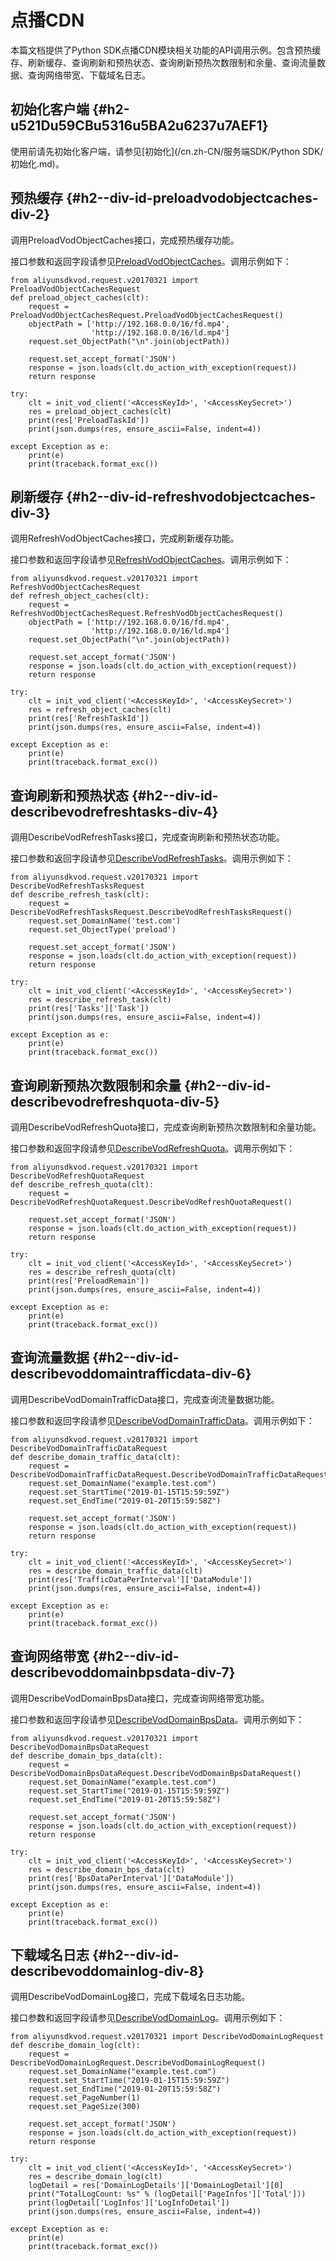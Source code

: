 点播CDN 
==========================

本篇文档提供了Python SDK点播CDN模块相关功能的API调用示例。包含预热缓存、刷新缓存、查询刷新和预热状态、查询刷新预热次数限制和余量、查询流量数据、查询网络带宽、下载域名日志。

初始化客户端 {#h2-u521Du59CBu5316u5BA2u6237u7AEF1}
--------------------------------------------

使用前请先初始化客户端，请参见[初始化](/cn.zh-CN/服务端SDK/Python SDK/初始化.md)。

预热缓存 {#h2--div-id-preloadvodobjectcaches-div-2}
-----------------------------------------------

调用PreloadVodObjectCaches接口，完成预热缓存功能。

接口参数和返回字段请参见[PreloadVodObjectCaches](/cn.zh-CN/服务端API/点播CDN/刷新预热/预热缓存.md)。调用示例如下：

    from aliyunsdkvod.request.v20170321 import PreloadVodObjectCachesRequest
    def preload_object_caches(clt):
        request = PreloadVodObjectCachesRequest.PreloadVodObjectCachesRequest()
        objectPath = ['http://192.168.0.0/16/fd.mp4',
                      'http://192.168.0.0/16/ld.mp4']
        request.set_ObjectPath("\n".join(objectPath))
    
        request.set_accept_format('JSON')
        response = json.loads(clt.do_action_with_exception(request))
        return response
    
    try:
        clt = init_vod_client('<AccessKeyId>', '<AccessKeySecret>')
        res = preload_object_caches(clt)
        print(res['PreloadTaskId'])
        print(json.dumps(res, ensure_ascii=False, indent=4))
    
    except Exception as e:
        print(e)
        print(traceback.format_exc())



刷新缓存 {#h2--div-id-refreshvodobjectcaches-div-3}
-----------------------------------------------

调用RefreshVodObjectCaches接口，完成刷新缓存功能。

接口参数和返回字段请参见[RefreshVodObjectCaches](/cn.zh-CN/服务端API/点播CDN/刷新预热/刷新缓存.md)。调用示例如下：

    from aliyunsdkvod.request.v20170321 import RefreshVodObjectCachesRequest
    def refresh_object_caches(clt):
        request = RefreshVodObjectCachesRequest.RefreshVodObjectCachesRequest()
        objectPath = ['http://192.168.0.0/16/fd.mp4',
                      'http://192.168.0.0/16/ld.mp4']
        request.set_ObjectPath("\n".join(objectPath))
    
        request.set_accept_format('JSON')
        response = json.loads(clt.do_action_with_exception(request))
        return response
    
    try:
        clt = init_vod_client('<AccessKeyId>', '<AccessKeySecret>')
        res = refresh_object_caches(clt)
        print(res['RefreshTaskId'])
        print(json.dumps(res, ensure_ascii=False, indent=4))
    
    except Exception as e:
        print(e)
        print(traceback.format_exc())



查询刷新和预热状态 {#h2--div-id-describevodrefreshtasks-div-4}
-----------------------------------------------------

调用DescribeVodRefreshTasks接口，完成查询刷新和预热状态功能。

接口参数和返回字段请参见[DescribeVodRefreshTasks](/cn.zh-CN/服务端API/点播CDN/刷新预热/查询刷新和预热状态.md)。调用示例如下：

    from aliyunsdkvod.request.v20170321 import DescribeVodRefreshTasksRequest
    def describe_refresh_task(clt):
        request = DescribeVodRefreshTasksRequest.DescribeVodRefreshTasksRequest()
        request.set_DomainName('test.com')
        request.set_ObjectType('preload')
    
        request.set_accept_format('JSON')
        response = json.loads(clt.do_action_with_exception(request))
        return response
    
    try:
        clt = init_vod_client('<AccessKeyId>', '<AccessKeySecret>')
        res = describe_refresh_task(clt)
        print(res['Tasks']['Task'])
        print(json.dumps(res, ensure_ascii=False, indent=4))
    
    except Exception as e:
        print(e)
        print(traceback.format_exc())



查询刷新预热次数限制和余量 {#h2--div-id-describevodrefreshquota-div-5}
---------------------------------------------------------

调用DescribeVodRefreshQuota接口，完成查询刷新预热次数限制和余量功能。

接口参数和返回字段请参见[DescribeVodRefreshQuota](/cn.zh-CN/服务端API/点播CDN/刷新预热/查询刷新预热次数限制和余量.md)。调用示例如下：

    from aliyunsdkvod.request.v20170321 import DescribeVodRefreshQuotaRequest
    def describe_refresh_quota(clt):
        request = DescribeVodRefreshQuotaRequest.DescribeVodRefreshQuotaRequest()
    
        request.set_accept_format('JSON')
        response = json.loads(clt.do_action_with_exception(request))
        return response
    
    try:
        clt = init_vod_client('<AccessKeyId>', '<AccessKeySecret>')
        res = describe_refresh_quota(clt)
        print(res['PreloadRemain'])
        print(json.dumps(res, ensure_ascii=False, indent=4))
    
    except Exception as e:
        print(e)
        print(traceback.format_exc())



查询流量数据 {#h2--div-id-describevoddomaintrafficdata-div-6}
-------------------------------------------------------

调用DescribeVodDomainTrafficData接口，完成查询流量数据功能。

接口参数和返回字段请参见[DescribeVodDomainTrafficData](/cn.zh-CN/服务端API/点播CDN/数据监控/查询加速域名的流量数据.md)。调用示例如下：

    from aliyunsdkvod.request.v20170321 import DescribeVodDomainTrafficDataRequest
    def describe_domain_traffic_data(clt):
        request = DescribeVodDomainTrafficDataRequest.DescribeVodDomainTrafficDataRequest()
        request.set_DomainName("example.test.com")
        request.set_StartTime("2019-01-15T15:59:59Z")
        request.set_EndTime("2019-01-20T15:59:58Z")
    
        request.set_accept_format('JSON')
        response = json.loads(clt.do_action_with_exception(request))
        return response
    
    try:
        clt = init_vod_client('<AccessKeyId>', '<AccessKeySecret>')
        res = describe_domain_traffic_data(clt)
        print(res['TrafficDataPerInterval']['DataModule'])
        print(json.dumps(res, ensure_ascii=False, indent=4))
    
    except Exception as e:
        print(e)
        print(traceback.format_exc())



查询网络带宽 {#h2--div-id-describevoddomainbpsdata-div-7}
---------------------------------------------------

调用DescribeVodDomainBpsData接口，完成查询网络带宽功能。

接口参数和返回字段请参见[DescribeVodDomainBpsData](/cn.zh-CN/服务端API/点播CDN/数据监控/查询加速域名的网络带宽.md)。调用示例如下：

    from aliyunsdkvod.request.v20170321 import DescribeVodDomainBpsDataRequest
    def describe_domain_bps_data(clt):
        request = DescribeVodDomainBpsDataRequest.DescribeVodDomainBpsDataRequest()
        request.set_DomainName("example.test.com")
        request.set_StartTime("2019-01-15T15:59:59Z")
        request.set_EndTime("2019-01-20T15:59:58Z")
    
        request.set_accept_format('JSON')
        response = json.loads(clt.do_action_with_exception(request))
        return response
    
    try:
        clt = init_vod_client('<AccessKeyId>', '<AccessKeySecret>')
        res = describe_domain_bps_data(clt)
        print(res['BpsDataPerInterval']['DataModule'])
        print(json.dumps(res, ensure_ascii=False, indent=4))
    
    except Exception as e:
        print(e)
        print(traceback.format_exc())



下载域名日志 {#h2--div-id-describevoddomainlog-div-8}
-----------------------------------------------

调用DescribeVodDomainLog接口，完成下载域名日志功能。

接口参数和返回字段请参见[DescribeVodDomainLog](/cn.zh-CN/服务端API/点播CDN/日志管理/查询域名日志.md)。调用示例如下：

    from aliyunsdkvod.request.v20170321 import DescribeVodDomainLogRequest
    def describe_domain_log(clt):
        request = DescribeVodDomainLogRequest.DescribeVodDomainLogRequest()
        request.set_DomainName("example.test.com")
        request.set_StartTime("2019-01-15T15:59:59Z")
        request.set_EndTime("2019-01-20T15:59:58Z")
        request.set_PageNumber(1)
        request.set_PageSize(300)
    
        request.set_accept_format('JSON')
        response = json.loads(clt.do_action_with_exception(request))
        return response
    
    try:
        clt = init_vod_client('<AccessKeyId>', '<AccessKeySecret>')
        res = describe_domain_log(clt)
        logDetail = res['DomainLogDetails']['DomainLogDetail'][0]
        print("TotalLogCount: %s" % (logDetail['PageInfos']['Total']))
        print(logDetail['LogInfos']['LogInfoDetail'])
        print(json.dumps(res, ensure_ascii=False, indent=4))
    
    except Exception as e:
        print(e)
        print(traceback.format_exc())


